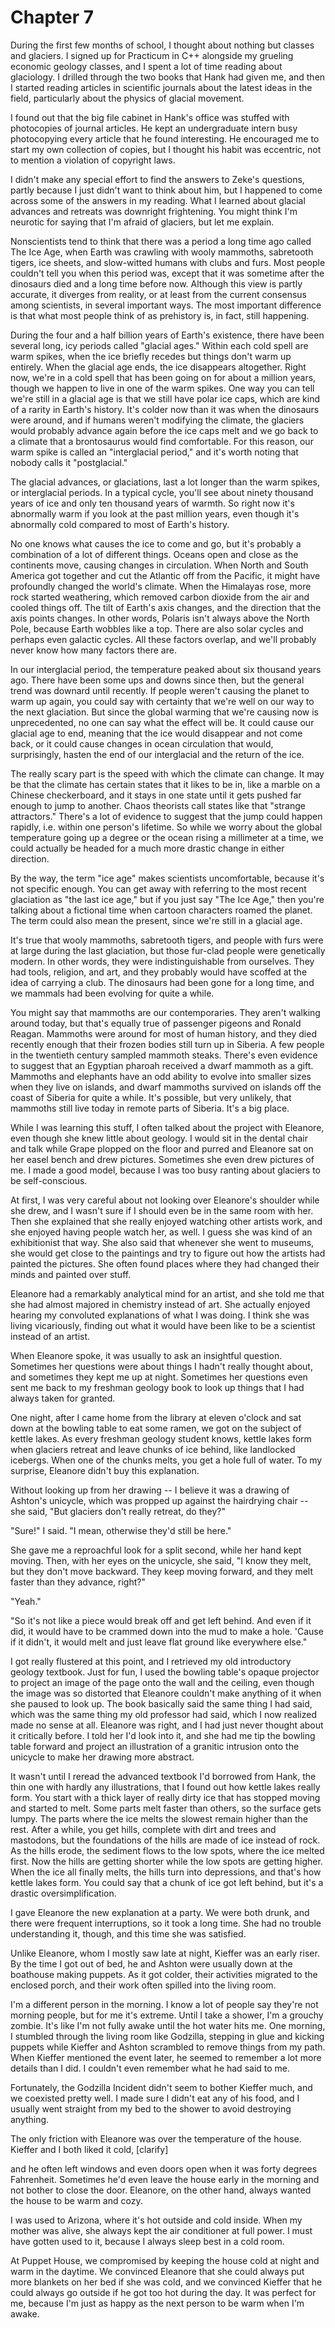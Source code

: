 # Chapter 7

During the first few months of school, I thought about nothing but classes and glaciers. I signed up for Practicum in C++ alongside my grueling economic geology classes, and I spent a lot of time reading about glaciology. I drilled through the two books that Hank had given me, and then I started reading articles in scientific journals about the latest ideas in the field, particularly about the physics of glacial movement.

I found out that the big file cabinet in Hank's office was stuffed with photocopies of journal articles. He kept an undergraduate intern busy photocopying every article that he found interesting. He encouraged me to start my own collection of copies, but I thought his habit was eccentric, not to mention a violation of copyright laws.

I didn't make any special effort to find the answers to Zeke's questions, partly because I just didn't want to think about him, but I happened to come across some of the answers in my reading. What I learned about glacial advances and retreats was downright frightening. You might think I'm neurotic for saying that I'm afraid of glaciers, but let me explain.

Nonscientists tend to think that there was a period a long time ago called The Ice Age, when Earth was crawling with wooly mammoths, sabretooth tigers, ice sheets, and slow-witted humans with clubs and furs. Most people couldn't tell you when this period was, except that it was sometime after the dinosaurs died and a long time before now. Although this view is partly accurate, it diverges from reality, or at least from the current consensus among scientists, in several important ways. The most important difference is that what most people think of as prehistory is, in fact, still happening.

During the four and a half billion years of Earth's existence, there have been several long, icy periods called "glacial ages." Within each cold spell are warm spikes, when the ice briefly recedes but things don't warm up entirely. When the glacial age ends, the ice disappears altogether. Right now, we're in a cold spell that has been going on for about a million years, though we happen to live in one of the warm spikes. One way you can tell we're still in a glacial age is that we still have polar ice caps, which are kind of a rarity in Earth's history. It's colder now than it was when the dinosaurs were around, and if humans weren't modifying the climate, the glaciers would probably advance again before the ice caps melt and we go back to a climate that a brontosaurus would find comfortable. For this reason, our warm spike is called an "interglacial period," and it's worth noting that nobody calls it "postglacial."

The glacial advances, or glaciations, last a lot longer than the warm spikes, or interglacial periods. In a typical cycle, you'll see about ninety thousand years of ice and only ten thousand years of warmth. So right now it's abnormally warm if you look at the past million years, even though it's abnormally cold compared to most of Earth's history.

No one knows what causes the ice to come and go, but it's probably a combination of a lot of different things. Oceans open and close as the continents move, causing changes in circulation. When North and South America got together and cut the Atlantic off from the Pacific, it might have profoundly changed the world's climate. When the Himalayas rose, more rock started weathering, which removed carbon dioxide from the air and cooled things off. The tilt of Earth's axis changes, and the direction that the axis points changes. In other words, Polaris isn't always above the North Pole, because Earth wobbles like a top. There are also solar cycles and perhaps even galactic cycles. All these factors overlap, and we'll probably never know how many factors there are.

In our interglacial period, the temperature peaked about six thousand years ago. There have been some ups and downs since then, but the general trend was downard until recently. If people weren't causing the planet to warm up again, you could say with certainty that we're well on our way to the next glaciation. But since the global warming that we're causing now is unprecedented, no one can say what the effect will be. It could cause our glacial age to end, meaning that the ice would disappear and not come back, or it could cause changes in ocean circulation that would, surprisingly, hasten the end of our interglacial and the return of the ice.

The really scary part is the speed with which the climate can change. It may be that the climate has certain states that it likes to be in, like a marble on a Chinese checkerboard, and it stays in one state until it gets pushed far enough to jump to another. Chaos theorists call states like that "strange attractors." There's a lot of evidence to suggest that the jump could happen rapidly, i.e. within one person's lifetime. So while we worry about the global temperature going up a degree or the ocean rising a millimeter at a time, we could actually be headed for a much more drastic change in either direction.

By the way, the term "ice age" makes scientists uncomfortable, because it's not specific enough. You can get away with referring to the most recent glaciation as "the last ice age," but if you just say "The Ice Age," then you're talking about a fictional time when cartoon characters roamed the planet. The term could also mean the present, since we're still in a glacial age.

It's true that wooly mammoths, sabretooth tigers, and people with furs were at large during the last glaciation, but those fur-clad people were genetically modern. In other words, they were indistinguishable from ourselves. They had tools, religion, and art, and they probably would have scoffed at the idea of carrying a club. The dinosaurs had been gone for a long time, and we mammals had been evolving for quite a while.

You might say that mammoths are our contemporaries. They aren't walking around today, but that's equally true of passenger pigeons and Ronald Reagan. Mammoths were around for most of human history, and they died recently enough that their frozen bodies still turn up in Siberia. A few people in the twentieth century sampled mammoth steaks. There's even evidence to suggest that an Egyptian pharoah received a dwarf mammoth as a gift. Mammoths and elephants have an odd ability to evolve into smaller sizes when they live on islands, and dwarf mammoths survived on islands off the coast of Siberia for quite a while. It's possible, but very unlikely, that mammoths still live today in remote parts of Siberia. It's a big place.

While I was learning this stuff, I often talked about the project with Eleanore, even though she knew little about geology. I would sit in the dental chair and talk while Grape plopped on the floor and purred and Eleanore sat on her easel bench and drew pictures. Sometimes she even drew pictures of me. I made a good model, because I was too busy ranting about glaciers to be self-conscious.

At first, I was very careful about not looking over Eleanore's shoulder while she drew, and I wasn't sure if I should even be in the same room with her. Then she explained that she really enjoyed watching other artists work, and she enjoyed having people watch her, as well. I guess she was kind of an exhibitionist that way. She also said that whenever she went to museums, she would get close to the paintings and try to figure out how the artists had painted the pictures. She often found places where they had changed their minds and painted over stuff.

Eleanore had a remarkably analytical mind for an artist, and she told me that she had almost majored in chemistry instead of art. She actually enjoyed hearing my convoluted explanations of what I was doing. I think she was living vicariously, finding out what it would have been like to be a scientist instead of an artist.

When Eleanore spoke, it was usually to ask an insightful question. Sometimes her questions were about things I hadn't really thought about, and sometimes they kept me up at night. Sometimes her questions even sent me back to my freshman geology book to look up things that I had always taken for granted.

One night, after I came home from the library at eleven o'clock and sat down at the bowling table to eat some ramen, we got on the subject of kettle lakes. As every freshman geology student knows, kettle lakes form when glaciers retreat and leave chunks of ice behind, like landlocked icebergs. When one of the chunks melts, you get a hole full of water. To my surprise, Eleanore didn't buy this explanation.

Without looking up from her drawing -- I believe it was a drawing of Ashton's unicycle, which was propped up against the hairdrying chair -- she said, "But glaciers don't really retreat, do they?"

"Sure!" I said. "I mean, otherwise they'd still be here."

She gave me a reproachful look for a split second, while her hand kept moving. Then, with her eyes on the unicycle, she said, "I know they melt, but they don't move backward. They keep moving forward, and they melt faster than they advance, right?"

"Yeah."

"So it's not like a piece would break off and get left behind. And even if it did, it would have to be crammed down into the mud to make a hole. 'Cause if it didn't, it would melt and just leave flat ground like everywhere else."

I got really flustered at this point, and I retrieved my old introductory geology textbook. Just for fun, I used the bowling table's opaque projector to project an image of the page onto the wall and the ceiling, even though the image was so distorted that Eleanore couldn't make anything of it when she paused to look up. The book basically said the same thing I had said, which was the same thing my old professor had said, which I now realized made no sense at all. Eleanore was right, and I had just never thought about it critically before. I told her I'd look into it, and she had me tip the bowling table forward and project an illustration of a granitic intrusion onto the unicycle to make her drawing more abstract.

It wasn't until I reread the advanced textbook I'd borrowed from Hank, the thin one with hardly any illustrations, that I found out how kettle lakes really form. You start with a thick layer of really dirty ice that has stopped moving and started to melt. Some parts melt faster than others, so the surface gets lumpy. The parts where the ice melts the slowest remain higher than the rest. After a while, you get hills, complete with dirt and trees and mastodons, but the foundations of the hills are made of ice instead of rock. As the hills erode, the sediment flows to the low spots, where the ice melted first. Now the hills are getting shorter while the low spots are getting higher. When the ice all finally melts, the hills turn into depressions, and that's how kettle lakes form. You could say that a chunk of ice got left behind, but it's a drastic oversimplification.

I gave Eleanore the new explanation at a party. We were both drunk, and there were frequent interruptions, so it took a long time. She had no trouble understanding it, though, and this time she was satisfied.

Unlike Eleanore, whom I mostly saw late at night, Kieffer was an early riser. By the time I got out of bed, he and Ashton were usually down at the boathouse making puppets. As it got colder, their activities migrated to the enclosed porch, and their work often spilled into the living room.

I'm a different person in the morning. I know a lot of people say they're not morning people, but for me it's extreme. Until I take a shower, I'm a grouchy zombie. It's like I'm not fully awake until the hot water hits me. One morning, I stumbled through the living room like Godzilla, stepping in glue and kicking puppets while Kieffer and Ashton scrambled to remove things from my path. When Kieffer mentioned the event later, he seemed to remember a lot more details than I did. I couldn't even remember what he had said to me.

Fortunately, the Godzilla Incident didn't seem to bother Kieffer much, and we coexisted pretty well. I made sure I didn't eat any of his food, and I usually went straight from my bed to the shower to avoid destroying anything.

The only friction with Eleanore was over the temperature of the house. Kieffer and I both liked it cold, [clarify]

and he often left windows and even doors open when it was forty degrees Fahrenheit. Sometimes he'd even leave the house early in the morning and not bother to close the door. Eleanore, on the other hand, always wanted the house to be warm and cozy.

I was used to Arizona, where it's hot outside and cold inside. When my mother was alive, she always kept the air conditioner at full power. I must have gotten used to it, because I always sleep best in a cold room.

At Puppet House, we compromised by keeping the house cold at night and warm in the daytime. We convinced Eleanore that she could always put more blankets on her bed if she was cold, and we convinced Kieffer that he could always go outside if he got too hot during the day. It was perfect for me, because I'm just as happy as the next person to be warm when I'm awake.
